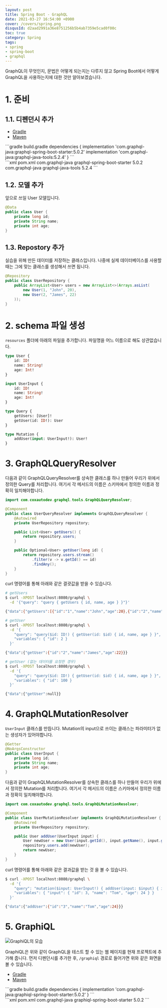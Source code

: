 ```yaml
---
layout: post
title: Spring Boot - GraphQL
date: 2021-03-27 16:54:00 +0900
cover: /covers/spring.png
disqusId: d2aad2991a36e8751256b5b4ab7359e5cad0f00c
toc: true
category: Spring
tags:
- spring
- spring-boot
- graphql
---
```


GraphQL이 무엇인지, 문법은 어떻게 되는지는 다루지 않고 Spring Boot에서 어떻게 GraphQL을 사용하는지에 대한 것만 알아보겠습니다. 

<!-- more -->

# 1. 준비

## 1.1. 디펜던시 추가

<div class="tabs is-boxed my-3">
  <ul class="mx-0 my-0">
    <li>
      <a href="#gradle">
        <span>Gradle</span>
      </a>
    </li>
    <li>
      <a href="#maven">
        <span>Maven</span>
      </a>
    </li>
  </ul>
</div>

<div class="tab-content gradle">
```gradle build.gradle
dependencies {
  implementation 'com.graphql-java:graphql-spring-boot-starter:5.0.2'
  implementation 'com.graphql-java:graphql-java-tools:5.2.4'
}
```
</div>

<div class="tab-content maven">
```xml pom.xml
<dependencies>
    <dependency>
        <groupId>com.graphql-java</groupId>
        <artifactId>graphql-spring-boot-starter</artifactId>
        <version>5.0.2</version>
    </dependency>
    <dependency>
        <groupId>com.graphql-java</groupId>
        <artifactId>graphql-java-tools</artifactId>
        <version>5.2.4</version>
    </dependency>
</dependencies>
```
</div>

## 1.2. 모델 추가

앞으로 쓰일 User 모델입니다.

```java User.java
@Data
public class User {
    private long id;
    private String name;
    private int age;
}
```

## 1.3. Repostory 추가

실습을 위해 만든 데이터를 저장하는 클래스입니다. 나중에 실제 데이터베이스를 사용할 때는 그에 맞는 클래스를 생성해서 쓰면 됩니다.

```java UserRepository
@Repository
public class UserRepository {
    public ArrayList<User> users = new ArrayList<>(Arrays.asList(
        new User(1, "John", 20),
        new User(2, "James", 22)
    ));
}
```

# 2. schema 파일 생성

`resources` 폴더에 아래의 파일을 추가합니다. 파일명을 어느 이름으로 해도 상관없습니다.

```graphql index.graphqls
type User {
    id: ID!
    name: String!
    age: Int!
}

input UserInput {
    id: ID!
    name: String!
    age: Int!
}

type Query {
    getUsers: [User]!
    getUser(id: ID!): User
}

type Mutation {
    addUser(input: UserInput!): User!
}
```

# 3. GraphQLQueryResolver

다음과 같이 GraphQLQueryResolver를 상속한 클래스를 하나 만들어 우리가 위에서 정의한 Query를 처리합니다.
여기서 각 메서드의 이름은 스키마에서 정의한 이름과 정확히 일치해야합니다.

```java
import com.coxautodev.graphql.tools.GraphQLQueryResolver;

@Component
public class UserQueryResolver implements GraphQLQueryResolver {
    @Autowired
    private UserRepository repository;

    public List<User> getUsers() {
        return repository.users;
    }

    public Optional<User> getUser(long id) {
        return repository.users.stream()
            .filter(v -> v.getId() == id)
            .findAny();
    }
}
```

curl 명령어를 통해 아래와 같은 결괏값을 받을 수 있습니다.

```bash
# getUsers
$ curl -XPOST localhost:8080/graphql \
  -d '{"query": "query { getUsers { id, name, age } }"}'

{"data":{"getUsers":[{"id":"1","name":"John","age":20},{"id":"2","name":"James","age":22}]}}

# getUser
$ curl -XPOST localhost:8080/graphql \
  -d '{
    "query": "query($id: ID!) { getUser(id: $id) { id, name, age } }",
    "variables": { "id": 2 }
  }'

{"data":{"getUser":{"id":"2","name":"James","age":22}}}

# getUser (없는 데이터를 요청한 경우)
$ curl -XPOST localhost:8080/graphql \
  -d '{
    "query": "query($id: ID!) { getUser(id: $id) { id, name, age } }",
    "variables": { "id": 100 }
  }'

{"data":{"getUser":null}}
```

# 4. GraphQLMutationResolver

`UserInput` 클래스를 만듭니다. Mutation의 input으로 쓰이는 클래스는 파라미터가 없는 생성자가 있어야합니다.

```java
@Getter
@NoArgsConstructor
public class UserInput {
    private long id;
    private String name;
    private int age;
}
```

다음과 같이 GraphQLMutationResolver를 상속한 클래스를 하나 만들어 우리가 위에서 정의한 Mutation를 처리합니다.
여기서 각 메서드의 이름은 스키마에서 정의한 이름과 정확히 일치해야합니다.

```java
import com.coxautodev.graphql.tools.GraphQLMutationResolver;

@Component
public class UserMutationResolver implements GraphQLMutationResolver {
    @Autowired
    private UserRepository repository;

    public User addUser(UserInput input) {
        User newUser = new User(input.getId(), input.getName(), input.getAge());
        repository.users.add(newUser);
        return newUser;
    }
}
```

curl 명령어를 통해 아래와 같은 결과값을 받는 것 을 볼 수 있습니다. 

```bash
$ curl -XPOST localhost:8080/graphql \
  -d '{
    "query": "mutation($input: UserInput!) { addUser(input: $input) { id, name, age } }",
    "variables": { "input": { "id": 3, "name": "Tom", "age": 24 } }
  }'

{"data":{"addUser":{"id":"3","name":"Tom","age":24}}}
```

# 5. GraphiQL

![GraphiQL의 모습](./graphiql.jpg)

GraphiQL은 위와 같이 GraphQL을 테스트 할 수 있는 웹 페이지를 현재 프로젝트에 추가해 줍니다.
먼저 디펜던시를 추가한 후, `/graphiql` 경로로 들어가면 위와 같은 화면을 볼 수 있습니다.

<div class="tabs is-boxed my-3">
  <ul class="mx-0 my-0">
    <li>
      <a href="#gradle">
        <span>Gradle</span>
      </a>
    </li>
    <li>
      <a href="#maven">
        <span>Maven</span>
      </a>
    </li>
  </ul>
</div>

<div class="tab-content gradle">
```gradle build.gradle
dependencies {
  implementation 'com.graphql-java:graphiql-spring-boot-starter:5.0.2'
}
```
</div>

<div class="tab-content maven">
```xml pom.xml
<dependencies>
    <dependency>
        <groupId>com.graphql-java</groupId>
        <artifactId>graphiql-spring-boot-starter</artifactId>
        <version>5.0.2</version>
    </dependency>
</dependencies>
```
</div>